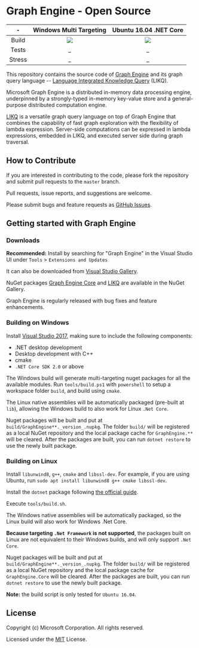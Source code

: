 # Graph Engine - Open Source

| - | Windows Multi Targeting | Ubuntu 16.04 .NET Core |
|:------:|:------:|:------:|
|Build|[<img src="https://trinitygraphengine.visualstudio.com/_apis/public/build/definitions/4cfbb293-cd2c-4f49-aa03-06894081c93b/3/badge"/>](https://trinitygraphengine.visualstudio.com/trinity-ci/_build/index?definitionId=3)|[<img src="https://trinitygraphengine.visualstudio.com/_apis/public/build/definitions/4cfbb293-cd2c-4f49-aa03-06894081c93b/4/badge"/>](https://trinitygraphengine.visualstudio.com/trinity-ci/_build/index?definitionId=4)|
|Tests|_|_|
|Stress|_|_|

This repository contains the source code of [Graph Engine][graph-engine] and its graph
query language -- [Language Integrated Knowledge Query][likq] (LIKQ).



Microsoft Graph Engine is a distributed
in-memory data processing engine, underpinned by a strongly-typed
in-memory key-value store and a general-purpose distributed computation
engine.


[LIKQ][likq-gh]
is a versatile graph query language on top of Graph Engine that
combines the capability of fast graph exploration with the flexibility
of lambda expression. Server-side computations can be expressed in
lambda expressions, embedded in LIKQ, and executed server side
during graph traversal.

## How to Contribute

If you are interested in contributing to the code, please fork the
repository and submit pull requests to the `master` branch.

Pull requests, issue reports, and suggestions are welcome.

Please submit bugs and feature requests as [GitHub Issues](https://github.com/Microsoft/GraphEngine/issues).


## Getting started with Graph Engine

### Downloads

**Recommended:** Install by searching for "Graph Engine" in the Visual Studio UI under `Tools` > `Extensions and Updates`

It can also be downloaded from [Visual
Studio Gallery][gallery].

NuGet packages [Graph Engine Core][graph-engine-core] and [LIKQ][likq-nuget] are available in the NuGet Gallery.

Graph Engine is regularly released with bug fixes and feature enhancements.

### Building on Windows

Install [Visual Studio 2017][vs], making sure to include the following components:

- .NET desktop development
- Desktop development with C++
- cmake
- `.NET Core SDK 2.0` or above

The Windows build will generate multi-targeting nuget packages for all the available modules.
Run `tools/build.ps1` with `powershell` to setup a workspace folder `build`, and build using `cmake`.

The Linux native assemblies will be automatically packaged (pre-built at `lib`), allowing the
Windows build to also work for Linux `.Net Core`.

Nuget packages will be built and put at
`build/GraphEngine**._version_.nupkg`. The folder `build/` will be
registered as a local NuGet repository and the local package cache for
`GraphEngine.**` will be cleared. After the packages are built, you
can run `dotnet restore` to use the newly built package.

### Building on Linux

Install `libunwind8`, `g++`, `cmake` and `libssl-dev`. For example, if you are using Ubuntu, run `sudo apt install libunwind8 g++ cmake libssl-dev`.

Install the `dotnet` package following [the official guide][dotnet-guide].

Execute `tools/build.sh`.

The Windows native assemblies will be automatically packaged, so the
Linux build will also work for Windows .Net Core.

**Because targeting `.Net Framework` is not supported**, the packages built on Linux are not
equivalent to their Windows builds, and will only support `.Net Core`.

Nuget packages will be built and put at
`build/GraphEngine**._version_.nupkg`. The folder `build/` will be
registered as a local NuGet repository and the local package cache for
`GraphEngine.Core` will be cleared. After the packages are built, you
can run `dotnet restore` to use the newly built package.


**Note:** the build script is only tested for `Ubuntu 16.04`.

## License

Copyright (c) Microsoft Corporation. All rights reserved.

Licensed under the [MIT][license] License.


<!--
Links
-->

[graph-engine]: https://www.graphengine.io/

[likq]: https://www.graphengine.io/video/likq.video.html

[likq-gh]: https://github.com/Microsoft/GraphEngine/tree/master/src/Modules/LIKQ

[academic-graph-search]: https://azure.microsoft.com/en-us/services/cognitive-services/academic-knowledge/

[gallery]: https://visualstudiogallery.msdn.microsoft.com/12835dd2-2d0e-4b8e-9e7e-9f505bb909b8

[graph-engine-core]: https://www.nuget.org/packages/GraphEngine.Core/

[likq-nuget]: https://www.nuget.org/packages/GraphEngine.LIKQ/

[vs]: https://www.visualstudio.com/

[dotnet-guide]: https://www.microsoft.com/net/learn/get-started/linuxubuntu
[license]: LICENSE.md
